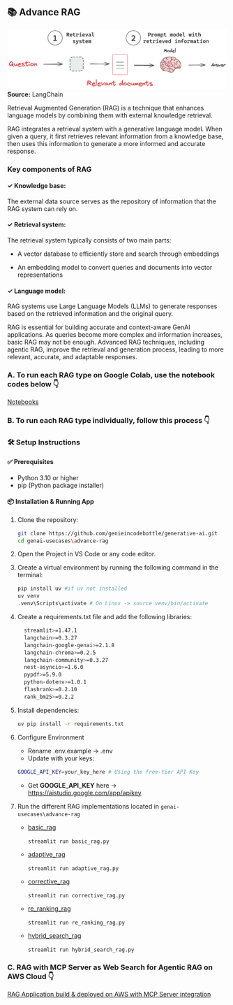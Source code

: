 ## 📚 Advance RAG

![alt text](images/rag.png)
**Source:** LangChain

Retrieval Augmented Generation (RAG) is a technique that enhances language models by combining them with external knowledge retrieval.

RAG integrates a retrieval system with a generative language model. When given a query, it first retrieves relevant information from a knowledge base, then uses this information to generate a more informed and accurate response.




### Key components of RAG

#### ✓ Knowledge base: 
The external data source serves as the repository of information that the RAG system can rely on.

#### ✓ Retrieval system: 
The retrieval system typically consists of two main parts:

  * A vector database to efficiently store and search through embeddings

  * An embedding model to convert queries and documents into vector representations

#### ✓ Language model: 
RAG systems use Large Language Models (LLMs) to generate responses based on the retrieved information and the original query.

RAG is essential for building accurate and context-aware GenAI applications. As queries become more complex and information increases, basic RAG may not be enough. Advanced RAG techniques, including agentic RAG, improve the retrieval and generation process, leading to more relevant, accurate, and adaptable responses.

### A. To run each RAG type on Google Colab, use the notebook codes below 👇

[Notebooks](notebooks/)

### B. To run each RAG type individually, follow this process 👇

### 🛠️ Setup Instructions

#### ✅ Prerequisites
   - Python 3.10 or higher
   - pip (Python package installer)

#### 📦 Installation & Running App
   1. Clone the repository:

      ```bash
      git clone https://github.com/genieincodebottle/generative-ai.git
      cd genai-usecases\advance-rag
      ```
   2. Open the Project in VS Code or any code editor.
   3. Create a virtual environment by running the following command in the terminal:
   
      ```bash
      pip install uv #if uv not installed
      uv venv
      .venv\Scripts\activate # On Linux -> source venv/bin/activate
      ```
   4. Create a requirements.txt file and add the following libraries:
      
      ```bash
        streamlit>=1.47.1 
        langchain>=0.3.27 
        langchain-google-genai>=2.1.8 
        langchain-chroma>=0.2.5 
        langchain-community>=0.3.27
        nest-asyncio>=1.6.0
        pypdf>=5.9.0
        python-dotenv>=1.0.1
        flashrank>=0.2.10
        rank_bm25>=0.2.2
      ```
   5. Install dependencies:
      
      ```bash
      uv pip install -r requirements.txt
      ```
   6. Configure Environment
      * Rename .env.example → .env
      * Update with your keys:

      ```bash
      GOOGLE_API_KEY=your_key_here # Using the free-tier API Key
      ```
      * Get **GOOGLE_API_KEY** here -> https://aistudio.google.com/app/apikey

   9. Run the different RAG implementations located in ```genai-usecases\advance-rag```
   
      * [basic_rag](./basic_rag.py) 

        `streamlit run basic_rag.py`
    
      * [adaptive_rag](./adaptive_rag.py)
      
        `streamlit run adaptive_rag.py`

      * [corrective_rag](./corrective_rag.py)
      
        `streamlit run corrective_rag.py`

      * [re_ranking_rag](./re_ranking_rag.py)
      
        `streamlit run re_ranking_rag.py`

      * [hybrid_search_rag](./hybrid_search_rag.py)
      
        `streamlit run hybrid_search_rag.py`

### C. RAG with MCP Server as Web Search for Agentic RAG on AWS Cloud 👇

[RAG Application build & deployed on AWS with MCP Server integration](https://github.com/genieincodebottle/rag-app-on-aws)
